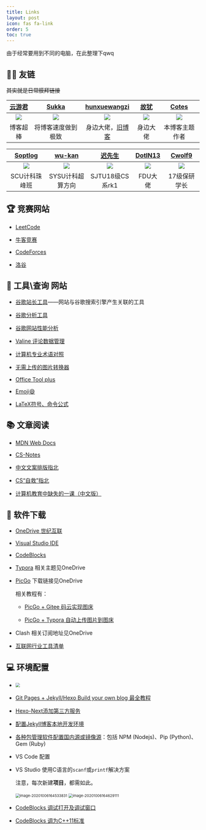 ```yaml
---
title: Links
layout: post
icon: fas fa-link
order: 5
toc: true
---
```




由于经常要用到不同的电脑，在此整理下qwq

## 👨‍🚀 友链

~~其实就是日常膜拜链接~~

| [云游君](https://www.yunyoujun.cn/share/how-to-build-your-site/) |                [Sukka](https://blog.skk.moe/)                |    [hunxuewangzi](https://www.cnblogs.com/hunxuewangzi/)     |         [故犹](https://www.cnblogs.com/a821403286/)          |              [Cotes](https://blog.cotes.info/)               |
| :----------------------------------------------------------: | :----------------------------------------------------------: | :----------------------------------------------------------: | :----------------------------------------------------------: | :----------------------------------------------------------: |
| <img src="https://www.yunyoujun.cn/images/avatar.jpg" class="myavatar emoji"/> | <img src="https://cdn.jsdelivr.net/npm/skx@0.3.4/img/144x144.png" class="myavatar emoji"/> | <img src="https://gitee.com/j__strawhat/MyImages/raw/master/20200905125521.jpeg" class="myavatar emoji"/> | <img src="https://gitee.com/j__strawhat/MyImages/raw/master/20200906001731.jpeg" class="myavatar emoji"/> | <img src="https://cdn.jsdelivr.net/gh/cotes2020/blog-images/commons/avatar.jpeg" class="myavatar emoji"/> |
|                           博客超棒                           |                      将博客速度做到极致                      |    身边大佬，[旧博客](https://blog.csdn.net/m0_46209312)     |                           身边大佬                           |                        本博客主题作者                        |

|                [Soptlog](https://soptq.me/)                |             [wu-kan](https://wu-kan.cn/archive/)             |       [迟先生](https://www.skyzh.dev/posts/academic/)        | [DotIN13](https://www.wannaexpresso.com/2020/03/04/jekyll-blog-troubleshooting/) |         [Cwolf9](https://blog.csdn.net/qq_39599067)          |
| :--------------------------------------------------------: | :----------------------------------------------------------: | :----------------------------------------------------------: | :----------------------------------------------------------: | :----------------------------------------------------------: |
| <img src="https://soptq.me/img/avatar.jpg" class="myavatar emoji"/> | <img src="https://gitee.com/j__strawhat/MyImages/raw/master/289efba375d63424de3c49569c446744.jpeg" class="myavatar emoji"/> | <img src="https://gitee.com/j__strawhat/MyImages/raw/master/v2-4c769907eadc4d70299cff7fd31ff4ab_r.jpeg" class="myavatar emoji"/> | <img src="https://gitee.com/j__strawhat/MyImages/raw/master/orange320x320.webp" class="myavatar emoji"/> | <img src="https://gitee.com/j__strawhat/MyImages/raw/master/35797478.jpeg" class="myavatar emoji"/> |
|                       SCU计科珠峰班                        |                       SYSU计科超算方向                       |                       SJTU18级CS系rk1                        |                           FDU大佬                            |                         17级保研学长                         |


## 🏆 竞赛网站

+ [LeetCode](https://leetcode-cn.com/contest/)

+ [牛客竞赛](https://ac.nowcoder.com/acm/home)

+ [CodeForces](https://codeforces.com/contests)

+ [洛谷](https://www.luogu.com.cn/training/list)

## 🧰 工具\查询 网站

+ [谷歌站长工具](https://search.google.com/search-console?resource_id=https%3A%2F%2Fj-strawhat.github.io%2F)——网站与谷歌搜索引擎产生关联的工具

+ [谷歌分析工具](https://analytics.google.com/)

+ [谷歌网站性能分析](https://developers.google.com/speed/pagespeed/insights/)

+ [Valine 评论数据管理](https://github.com/DesertsP/Valine-Admin)

+ [计算机专业术语对照](https://github.com/EarsEyesMouth/computerese-cross-references)

+ [无需上传的图片转换器](https://renzhezhilu.gitee.io/webp2jpg-online/)

+ [Office Tool plus](https://www.coolhub.top/archives/67)

+ [Emoji:smile:](https://www.emojiall.com/zh-hans/all-emojis)

+ [LaTeX符号、命令公式](https://www.cnblogs.com/J-StrawHat/p/13452821.html)

## 📚 文章阅读

+ [MDN Web Docs](https://developer.mozilla.org/zh-CN/docs/Learn)

+ [CS-Notes](https://github.com/CyC2018/CS-Notes)

+ [中文文案排版指北](https://github.com/sparanoid/chinese-copywriting-guidelines)

+ [CS“自救”指北](https://survivesjtu.gitbook.io/survivesjtumanual/fu-lu/ben-ke-sheng-zhuan-ye-jie-shao-todo/cs-zi-jiu-zhi-bei)

+ [计算机教育中缺失的一课（中文版）](https://missing-semester-cn.github.io/)


## 💾 软件下载

+ [OneDrive 世纪互联](https://pursuitmydream-my.sharepoint.cn/personal/j_strawhat_pursuitmydream_partner_onmschina_cn/_layouts/15/onedrive.aspx)

+ [Visual Studio IDE](https://visualstudio.microsoft.com/zh-hans/)

+ [CodeBlocks](http://www.codeblocks.org/downloads/26)

+ [Typora](https://typora.io/) 相关主题见OneDrive

+ [PicGo](https://github.com/Molunerfinn/PicGo/releases/tag/v2.2.2) 下载链接见OneDrive

  相关教程有：

  + [PicGo + Gitee 码云实现图床](https://www.jianshu.com/p/b69950a49ae2)

  + [PicGo + Typora 自动上传图片到图床](https://blog.csdn.net/bruce_6/article/details/104821531)

+ Clash  相关订阅地址见OneDrive

+ [互联网行业工具清单](https://caryyu.top/posts/%E4%BA%92%E8%81%94%E7%BD%91%E8%A1%8C%E4%B8%9A%E5%B7%A5%E5%85%B7%E6%B8%85%E5%8D%95/)

## 💻 环境配置

+ <img src="https://gitee.com/j__strawhat/MyImages/raw/master/20210207154102.png" style="zoom:67%;" />

+ [Git Pages + Jekyll/Hexo Build your own blog 最全教程](http://liyuankun.top/Git-Pages-Jekyll-Hexo-Build-your-own-blog.html#hexo-%E5%8D%9A%E5%AE%A2%E4%B8%BB%E9%A2%98)

+ [Hexo-Next添加第三方服务](https://tding.top/archives/7696c13f.html)

+ [配置Jekyll博客本地开发环境](https://juejin.cn/post/6844904153043435528)

+ [各种包管理软件配置国内源或镜像源](https://www.cnblogs.com/muen2020/p/13844865.html)：包括 NPM (Nodejs)、Pip (Python)、Gem (Ruby)

+ VS Code 配置

+ VS Studio 使用C语言的`scanf`或`printf`解决方案

  注意，每次新建**项目**，都需如此。

  <img src="https://gitee.com/j__strawhat/MyImages/raw/master/image-20201006164533831.png" alt="image-20201006164533831" style="zoom: 67%;" />

  <img src="https://gitee.com/j__strawhat/MyImages/raw/master/image-20201006164629111.png" alt="image-20201006164629111" style="zoom:67%;" />

+ [CodeBlocks 调试打开及调试窗口](https://www.cnblogs.com/J-StrawHat/p/13773769.html#%E6%89%93%E5%BC%80%E8%B0%83%E8%AF%95%E6%A8%A1%E5%BC%8F)

+ [CodeBlocks 调为C++11标准](https://www.cnblogs.com/J-StrawHat/p/13773769.html#c11%E6%A0%87%E5%87%86)
